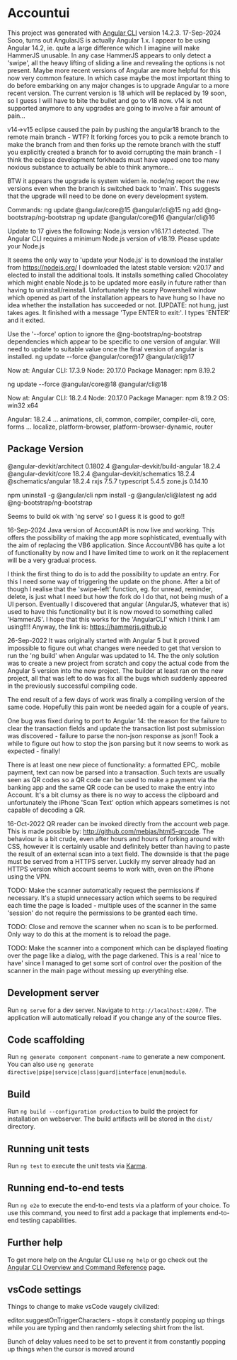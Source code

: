 # Accountui

This project was generated with [Angular CLI](https://github.com/angular/angular-cli) version 14.2.3.
17-Sep-2024 Sooo, turns out AngularJS is actually Angular 1.x. I appear to be using Angular 14.2, ie.
quite a large difference which I imagine will make HammerJS unusable. In any case HammerJS appears to only
detect a 'swipe', all the heavy lifting of sliding a line and revealing the options is not present. Maybe 
more recent versions of Angular are more helpful for this now very common feature. In which case maybe the
most important thing to do before embarking on any major changes is to upgrade Angular to a more recent version.
The current version is 18 which will be replaced by 19 soon, so I guess I will have to bite the bullet and go to v18
now. v14 is not supported anymore to any upgrades are going to involve a fair amount of pain...

v14->v15 eclipse caused the pain by pushing the angular18 branch to the remote main branch - WTF? It forking
forces you to pcik a remote branch to make the branch from and then forks up the remote branch with the stuff
you explicitly created a branch for to avoid corrupting the main branch - I think the eclipse development forkheads must have vaped one too many noxious substance to actually be able to think anymore...

BTW it appears the upgrade is system widem ie. node/ng report the new versions even when the branch is switched back
to 'main'. This suggests that the upgrade will need to be done on every development system.


Commands:
ng update @angular/core@15 @angular/cli@15
ng add @ng-bootstrap/ng-bootstrap
ng update @angular/core@16 @angular/cli@16

Update to 17 gives the following:
Node.js version v16.17.1 detected.
The Angular CLI requires a minimum Node.js version of v18.19.
Please update your Node.js

It seems the only way to 'update your Node.js' is to download the installer from https://nodejs.org/
I downloaded the latest stable version: v20.17 and elected to install the additional tools. It installs something
called Chocolatey which might enable Node.js to be updated more easily in future rather than having to uninstall/reinstall.
Unfortunately the scary Powershell window which opened as part of the installation appears to have hung so I have no
idea whether the installation has succeeded or not. [UPDATE: not hung, just takes ages. It finished with a message 
'Type ENTER to exit:'. I types 'ENTER' and it exited.


Use the '--force' option to ignore the @ng-bootstrap/ng-bootstrap dependencies which appear to be specific to
one version of angular. Will need to update to suitable value once the final version of angular is installed.
ng update --force @angular/core@17 @angular/cli@17

Now at:
Angular CLI: 17.3.9
Node: 20.17.0
Package Manager: npm 8.19.2

ng update --force @angular/core@18 @angular/cli@18

Now at:
   Angular CLI: 18.2.4
   Node: 20.17.0
   Package Manager: npm 8.19.2
   OS: win32 x64
   
   Angular: 18.2.4
   ... animations, cli, common, compiler, compiler-cli, core, forms
   ... localize, platform-browser, platform-browser-dynamic, router
   
   Package                         Version
   ---------------------------------------------------------
   @angular-devkit/architect       0.1802.4
   @angular-devkit/build-angular   18.2.4
   @angular-devkit/core            18.2.4
   @angular-devkit/schematics      18.2.4
   @schematics/angular             18.2.4
   rxjs                            7.5.7
   typescript                      5.4.5
   zone.js                         0.14.10

npm uninstall -g @angular/cli
npm install -g @angular/cli@latest
ng add @ng-bootstrap/ng-bootstrap

Seems to build ok with 'ng serve' so I guess it is good to go!!

16-Sep-2024 
Java version of AccountAPI is now live and working. This offers the possibility of making the app more sophisticated, eventually
with the aim of replacing the VB6 application. Since AccountVB6 has quite a lot of functionality by now and I have limited
time to work on it the replacement will be a very gradual process. 

I think the first thing to do is to add the possibility to update an entry. For this I need some way of triggering
the update on the phone. After a bit of though I realise that the 'swipe-left' function, eg. for unread, reminder, delete,
is just what I need but how the fork do I do that, not being mush of a UI person. Eventually I discovered that angular (AngularJS, whatever that is)
used to have this functionality but it is now moved to something called 'HammerJS'. I hope that this works for the 'AngularCLI' which I 
think I am using!!!! Anyway, the link is: https://hammerjs.github.io

26-Sep-2022
It was originally started with Angular 5 but it proved impossible to figure out what changes were needed to get
that version to run the 'ng build' when Angular was updated to 14. The the only solution was to create a new project from scratch and copy the actual code from the Angular 5 version into the new project. The builder at least ran on the new project, all that was left to do was fix all the bugs which suddenly appeared in the previously successful compiling code.

The end result of a few days of work was finally a compiling version of the same code. Hopefully this pain wont be needed again for a couple of years.

One bug was fixed during to port to Angular 14: the reason for the failure to clear the transaction fields and update 
the transaction list post submission was discovered - failure to parse the non-json response as json!! Took a while to figure out how to stop the json parsing but it now seems to work as expected - finally!

There is at least one new piece of functionality: a formatted EPC,. mobile payment, text can now be parsed into a transaction. Such texts are usually seen as QR codes so a QR code can be used to make a payment via the banking app and the same QR code can be used to make the entry into Account. It's a bit clumsy as there is no way to access the clipboard and unfortunately the iPhone 'Scan Text' option which appears sometimes is not capable of decoding a QR.

16-Oct-2022
QR reader can be invoked directly from the account web page. This is made possible by: 
http://github.com/mebjas/html5-qrcode. 
The behaviour is a bit crude, even after hours and hours of forking around with CSS, however it is certainly usable and definitely better than having to paste the result of an external scan into a text field. The downside is that the page must be served from a HTTPS server. Luckily my server already had an HTTPS version which account seems to work with, even on the iPhone using the VPN.


TODO: Make the scanner automatically request the permissions if necessary. It's a stupid unnecessary action which seems to be required each time the page is loaded - multiple uses of the scanner in the same 'session' do not require the permissions to be granted each time.

TODO: Close and remove the scanner when no scan is to be performed. Only way to do this at the moment is to reload the page.

TODO: Make the scanner into a component which can be displayed floating over the page like a dialog, with the page darkened. This is a real 'nice to have' since I managed to get some sort of control over the position of the scanner in the main page without messing up everything else.

## Development server

Run `ng serve` for a dev server. Navigate to `http://localhost:4200/`. The application will automatically reload if you change any of the source files.

## Code scaffolding

Run `ng generate component component-name` to generate a new component. You can also use `ng generate directive|pipe|service|class|guard|interface|enum|module`.

## Build

Run `ng build --configuration production` to build the project for installation on webserver. The build artifacts will be stored in the `dist/` directory.

## Running unit tests

Run `ng test` to execute the unit tests via [Karma](https://karma-runner.github.io).

## Running end-to-end tests

Run `ng e2e` to execute the end-to-end tests via a platform of your choice. To use this command, you need to first add a package that implements end-to-end testing capabilities.

## Further help

To get more help on the Angular CLI use `ng help` or go check out the [Angular CLI Overview and Command Reference](https://angular.io/cli) page.

## vsCode settings

Things to change to make vsCode vaugely civilized:

editor.suggestOnTriggerCharacters  - stops it constantly popping up things while you are typing and then randomly
selecting shirt from the list.

Bunch of delay values need to be set to prevent it from constantly popping up things when the cursor is moved around
